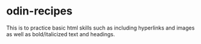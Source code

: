 # odin-recipes

This is to practice basic html skills such as including hyperlinks and images as well as bold/italicized text and headings.